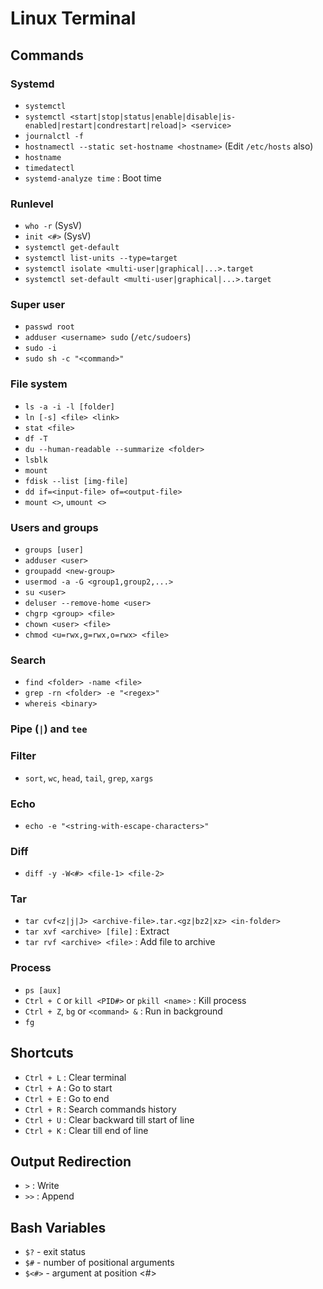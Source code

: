 # Linux Terminal
## Commands
### Systemd
- `systemctl`
- `systemctl <start|stop|status|enable|disable|is-enabled|restart|condrestart|reload|> <service>`
- `journalctl -f`
- `hostnamectl --static set-hostname <hostname>` (Edit `/etc/hosts` also)
- `hostname`
- `timedatectl`
- `systemd-analyze time` : Boot time
### Runlevel
- `who -r` (SysV)
- `init <#>` (SysV)
- `systemctl get-default`
- `systemctl list-units --type=target`
- `systemctl isolate <multi-user|graphical|...>.target`
- `systemctl set-default <multi-user|graphical|...>.target`
### Super user
- `passwd root`
- `adduser <username> sudo` (`/etc/sudoers`)
- `sudo -i`
- `sudo sh -c "<command>"`
### File system
- `ls -a -i -l [folder]`
- `ln [-s] <file> <link>`
- `stat <file>`
- `df -T`
- `du --human-readable --summarize <folder>`
- `lsblk`
- `mount`
- `fdisk --list [img-file]`
- `dd if=<input-file> of=<output-file>`
- `mount <>`, `umount <>`
### Users and groups
- `groups [user]`
- `adduser <user>`
- `groupadd <new-group>`
- `usermod -a -G <group1,group2,...>`
- `su <user>`
- `deluser --remove-home <user>`
- `chgrp <group> <file>`
- `chown <user> <file>`
- `chmod <u=rwx,g=rwx,o=rwx> <file>`
### Search
- `find <folder> -name <file>`
- `grep -rn <folder> -e "<regex>"`
- `whereis <binary>`
### Pipe (`|`) and `tee` 
### Filter
- `sort`, `wc`, `head`, `tail`, `grep`, `xargs`
### Echo
- `echo -e "<string-with-escape-characters>"`
### Diff
- `diff -y -W<#> <file-1> <file-2>` 
### Tar
- `tar cvf<z|j|J> <archive-file>.tar.<gz|bz2|xz> <in-folder>`
- `tar xvf <archive> [file]` : Extract
- `tar rvf <archive> <file>` : Add file to archive
### Process
- `ps [aux]`
- `Ctrl + C` or `kill <PID#>` or `pkill <name>` : Kill process
- `Ctrl + Z`, `bg` or `<command> &` : Run in background 
- `fg`
## Shortcuts
- `Ctrl + L` : Clear terminal
- `Ctrl + A` : Go to start
- `Ctrl + E` : Go to end
- `Ctrl + R` : Search commands history
- `Ctrl + U` : Clear backward till start of line
- `Ctrl + K` : Clear till end of line
## Output Redirection
- `>` : Write
- `>>` : Append
## Bash Variables
- `$?` - exit status
- `$#` - number of positional arguments
- `$<#>` - argument at position <#>
